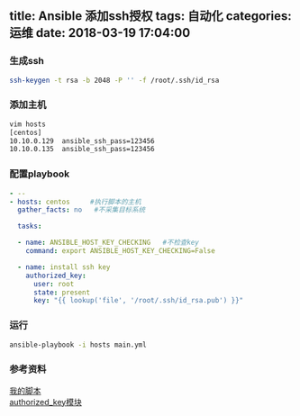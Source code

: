 title: Ansible 添加ssh授权
tags: 自动化
categories: 运维
date: 2018-03-19 17:04:00
---
### 生成ssh
```bash
ssh-keygen -t rsa -b 2048 -P '' -f /root/.ssh/id_rsa
```

### 添加主机
```bash
vim hosts
[centos]
10.10.0.129  ansible_ssh_pass=123456
10.10.0.135  ansible_ssh_pass=123456
```
<!-- more -->
### 配置playbook
```yaml
- -- 
- hosts: centos     #执行脚本的主机
  gather_facts: no   #不采集目标系统

  tasks:

  - name: ANSIBLE_HOST_KEY_CHECKING   #不检查key
    command: export ANSIBLE_HOST_KEY_CHECKING=False

  - name: install ssh key
    authorized_key:
      user: root
      state: present
      key: "{{ lookup('file', '/root/.ssh/id_rsa.pub') }}"
```

### 运行
```bash
ansible-playbook -i hosts main.yml 
```
### 参考资料
[我的脚本](https://github.com/Lianyi-xz/ansible-examples/tree/master/auto-key)  
[authorized_key模块](http://docs.ansible.com/ansible/latest/authorized_key_module.html)